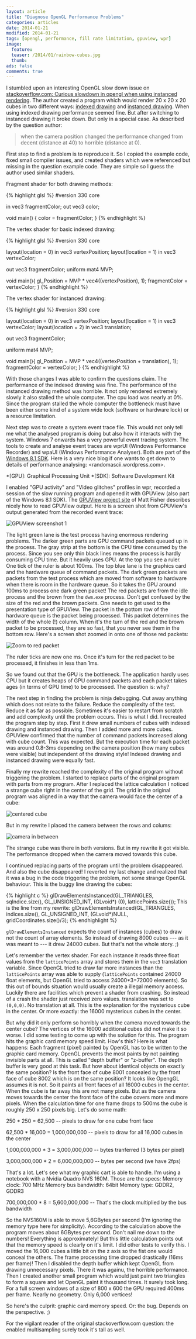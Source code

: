 ```yaml
---
layout: article
title: "Diagnose OpenGL Performance Problems"
categories: articles
date: 2014-01-21
modified: 2014-01-21
tags: [opengl, performance, fill rate limitation, gpuview, wpr]
image:
  feature: 
  teaser: /2014/01/rainbow-cubes.jpg
  thumb: 
ads: false
comments: true
---
```


I stumbled upon an interesting OpenGL slow down issue on [stackoverflow.com: Curious slowdown in opengl when using instanced rendering][stack-question]. The author created a program which would render 20 x 20 x 20 cubes in two different ways: [indexed drawing][indexed-drawing] and [instanced drawing][instanced-drawing]. When using indexed drawing performance seemed fine. But after switching to instanced drawing it broke down. But only in a special case. As described by the question author:

> when the camera position changed the performance changed from decent (distance at 40) to horrible (distance at 0).

First step to find a problem is to reproduce it. So I copied the example code, fixed small compiler issues, and created shaders which were referenced but missing in the question example code. They are simple so I guess the author used similar shaders.

Fragment shader for both drawing methods:

{% highlight glsl %}
#version 330 core

in vec3 fragmentColor;
out vec3 color;

void main() {
  color = fragmentColor;
}
{% endhighlight %}

The vertex shader for basic indexed drawing:

{% highlight glsl %}
#version 330 core

layout(location = 0) in vec3 vertexPosition;
layout(location = 1) in vec3 vertexColor;

out vec3 fragmentColor;
uniform mat4 MVP;

void main(){
  gl_Position = MVP * vec4((vertexPosition), 1);
  fragmentColor = vertexColor;
}
{% endhighlight %}

The vertex shader for instanced drawing:

{% highlight glsl %}
#version 330 core

layout(location = 0) in vec3 vertexPosition;
layout(location = 1) in vec3 vertexColor;
layout(location = 2) in vec3 translation;

out vec3 fragmentColor;

uniform mat4 MVP;

void main(){
  gl_Position = MVP * vec4((vertexPosition + translation), 1);
  fragmentColor = vertexColor;
}
{% endhighlight %}

With those changes I was able to confirm the questions claim. The performance of the indexed drawing was fine. The performance of the instanced drawing method was horrible. It not only rendered extremely slowly it also stalled the whole computer. The cpu load was nearly at 0%. Since the program stalled the whole computer the bottleneck must have been either some kind of a system wide lock (software or hardware lock) or a resource limitation.

Next step was to create a system event trace file. This would not only tell me what the analysed program is doing but also how it interacts with the system. Windows 7 onwards has a very powerful event tracing system. The tools to create and analyse event traces are wprUI (Windows Performance Recorder) and wpaUI (Windows Performance Analyser). Both are part of the [Windows 8.1 SDK]. Here is a very nice blog if one wants to get down to details of performance analysing: <randomascii.wordpress.com>.

*[GPU]: Graphical Processing Unit
*[SDK]: Software Development Kit

I enabled "GPU activity" and "Video glitches" profiles in wpr, recorded a session of the slow running program and opened it with GPUView (also part of the Windows 8.1 SDK). The [GPUView project site] of Matt Fisher describes nicely how to read GPUView output. Here is a screen shot from GPUView's output generated from the recorded event trace:

![GPUView screenshot 1](/images/2014/01/gpuview1.png)

The light green lane is the test process having enormous rendering problems. The darker green parts are GPU command packets queued up in the process. The gray strip at the bottom is the CPU time consumed by the process. Since you see only thin black lines means the process is hardly consuming CPU time. But it heavily uses GPU. At the top you see a ruler. One tick of the ruler is about 100ms. The top blue lane is the graphics card and the hardware queue of command packets. The dark green packets are packets from the test process which are moved from software to hardware when there is room in the hardware queue. So it takes the GPU around 100ms to process one dark green packet!
The red packets are from the idle process and the brown from the `dwm.exe` process. Don't get confused by the size of the red and the brown packets. One needs to get used to the presentation type of GPUView. The packet in the pottom row of the hardware queue is the packet being processed. This packet determines the width of the whole (!) column. When it's the turn of the red and the brown packet to be processed, they are so fast, that you never see them in the bottom row. Here's a screen shot zoomed in onto one of those red packets:

![Zoom to red packet](/images/2014/01/GPUView-redpacket.png)

The ruler ticks are now one ms. Once it's turn for the red packet to be processed, it finishes in less than 1ms.

So we found out that the GPU is the bottleneck. The application hardly uses CPU but it creates heaps of GPU command packets and each packet takes ages (in terms of GPU time) to be processed. The question is: why?

The next step in finding the problem is ninja debugging. Cut away anything which does not relate to the failure. Reduce the complexity of the test. Reduce it as far as possible. Sometimes it's easier to restart from scratch and add complexity until the problem occurs. This is what I did. I recreated the program step by step. First it drew small numbers of cubes with indexed drawing and instanced drawing. Then I added more and more cubes. GPUView confirmed that the number of command packets increased along with cube count. This was expected. But the execution time for each packet was around 0.8-3ms depending on the camera position (how many cubes were visible) but independent of the drawing style! Indexed drawing and instanced drawing were equally fast.

Finally my rewrite reached the complexity of the original program without triggering the problem. I started to replace parts of the original program with parts from my program. After I replaced the lattice calculation I noticed a strange cube right in the center of the grid. The grid in the original program was aligned in a way that the camera would face the center of a cube:

![centered cube](/images/2014/01/cube-center.png)

But in my rewrite I placed the camera between the rows and colums:

![camera in between](/images/2014/01/cube-between.png)

The strange cube was there in both versions. But in my rewrite it got visible. The performance dropped when the camera moved towards this cube.

I continued replacing parts of the program until the problem disappeared. And also the cube disappeared! I reverted my last change and realized that it was a bug in the code triggering the problem, not some strange OpenGL behaviour. This is the buggy line drawing the cubes:

{% highlight c %}
glDrawElementsInstanced(GL_TRIANGLES, sqIndice.size(), GL_UNSIGNED_INT, (GLvoid*) (0), latticePoints.size());
This is the line from my rewrite:
glDrawElementsInstanced(GL_TRIANGLES, indices.size(), GL_UNSIGNED_INT, (GLvoid*)NULL, gridCoordinates.size()/3);
{% endhighlight %}

`glDrawElementsInstanced` expects the count of instances (cubes) to draw not the count of array elements. So instead of drawing 8000 cubes --- as it was meant to --- it drew 24000 cubes. But that's not the whole story. ;)

Let's remember the vertex shader. For each instance it reads three float values from the `latticePoints` array and stores them in the `vec3` translation variable. Since OpenGL tried to draw far more instances than the `latticePoints` array was able to supply (`latticePoints` contained 24000 float elements, but OpenGL tried to access 24000*3=72000 elements). So this out of bounds situation would usually create a illegal memory access. Luckily there are facilities which prevent a shader from crashing. So instead of a crash the shader just received zero values. translation was set to `(0,0,0)`. No translation at all. This is the explanation for the mysterious cube in the center. Or more exactly: the 16000 mysterious cubes in the center.

But why did it only perform so horribly when the camera moved towards the center cube? The vertices of the 16000 additional cubes did not make it so worse. I did some testing to come up with the solution for this. The program hits the graphic card memory speed limit. How's this? Here is what happens: Each fragment (pixel) painted by OpenGL has to be written to the graphic card memory. OpenGL prevents the most paints by not painting invisible parts at all. This is called "depth buffer" or "z-buffer". The depth buffer is very good at this task. But how about identical objects on exactly the same position? Is the front face of cube 8001 concealed by the front face of cube 8002 which is on the same position? It looks like OpengGL assumes it is not. So it paints all front faces of all 16000 cubes in the center. When the cube is far away this are not many pixels. But as the camera moves towards the center the front face of the cube covers more and more pixels. When the calculation time for one frame drops to 500ms the cube is roughly 250 x 250 pixels big. Let's do some math:

250 * 250 = 62,500 -- pixels to draw for one cube front face

62,500 * 16,000 = 1,000,000,000 -- pixels to draw for all 16,000 cubes in the center

1,000,000,000 * 3 = 3,000,000,000 -- bytes tranferred (3 bytes per pixel)

3,000,000,000 * 2 = 6,000,000,000 -- bytes per second (we have 2fps) 

That's a lot. Let's see what my graphic cart is able to handle. I'm using a notebook with a Nvidia Quadro NVS 160M. Those are the specs:
Memory clock: 700 MHz
Memory bus bandwidth: 64bit
Memory type: GDDR2, GDDR3
 
700,000,000 * 8 = 5,600,000,000 -- That's the clock multiplied by the bus bandwidth

So the NVS160M is able to move 5,6GBytes per second (I'm ignoring the memory type here for simplicity). According to the calculation above the program moves about 6GBytes per second. Don't nail me down to the numbers! Everything is approximately! But this little calculation points out that the memory speed is clearly on it's limit. I did other tests to verify this. I moved the 16,000 cubes a little bit on the z axis so the fist one would conceal the others. The frame processing time dropped drastically (16ms per frame)! Then I disabled the depth buffer which kept OpenGL from drawing unnecessary pixels. There it was againu, the horrible performance. Then I created another small program which would just paint two triangles to form a square and let OpenGL paint it thousand times. It surely took long. For a full screen windows of a size of 800 x 600 the GPU required 400ms per frame. Nearly no geometry. Only 6,000 vertices!

So here's the culprit: graphic card memory speed. Or: the bug. Depends on the perspective. ;)

For the vigilant reader of the original stackoverflow.com question: the enabled multisampling surely took it's tall as well. 

[stack-question]: http://stackoverflow.com/questions/17842578/curious-slowdown-in-opengl-when-using-instanced-rendering
[indexed-drawing]: https://www.opengl.org/wiki/Vertex_Rendering#Basic_Drawing
[instanced-drawing]: https://www.opengl.org/wiki/Vertex_Rendering#Instancing
[Windows 8.1 SDK]: http://msdn.microsoft.com/en-us/library/windows/desktop/bg162891.aspx
[GPUView project site]: http://graphics.stanford.edu/~mdfisher/GPUView.html